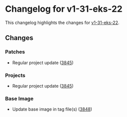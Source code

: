 # Changelog for v1-31-eks-22

This changelog highlights the changes for [v1-31-eks-22](https://github.com/aws/eks-distro/tree/v1-31-eks-22).

## Changes

### Patches
* Regular project update ([3845](https://github.com/aws/eks-distro/pull/3845))

### Projects
* Regular project update ([3845](https://github.com/aws/eks-distro/pull/3845))

### Base Image
* Update base image in tag file(s) ([3848](https://github.com/aws/eks-distro/pull/3848))

